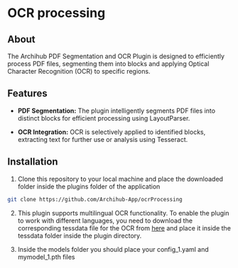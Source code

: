 # OCR processing

## About

The Archihub PDF Segmentation and OCR Plugin is designed to efficiently process PDF files, segmenting them into blocks and applying Optical Character Recognition (OCR) to specific regions.

## Features

- **PDF Segmentation:** The plugin intelligently segments PDF files into distinct blocks for efficient processing using LayoutParser.

- **OCR Integration:** OCR is selectively applied to identified blocks, extracting text for further use or analysis using Tesseract.

## Installation

1. Clone this repository to your local machine and place the downloaded folder inside the plugins folder of the application

```bash
git clone https://github.com/Archihub-App/ocrProcessing
```

2. This plugin supports multilingual OCR functionality. To enable the plugin to work with different languages, you need to download the corresponding tessdata file for the OCR from [here](https://github.com/tesseract-ocr/tessdata) and place it inside the tessdata folder inside the plugin directory.

3. Inside the models folder you should place your config_1.yaml and mymodel_1.pth files